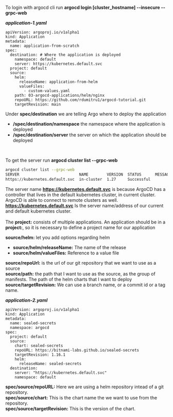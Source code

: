To login with argocd cli run **argocd login [cluster_hostname] --insecure --grpc-web** <br>

***application-1.yaml***

    apiVersion: argoproj.io/v1alpha1
    kind: Application
    metadata:
      name: application-from-scratch
    spec:
      destination: # Where the application is deployed
        namespace: default
        server: https://kubernetes.default.svc
      project: default
      source:
        helm:
          releaseName: application-from-helm
          valueFiles:
            - custom-values.yaml
        path: 03-argocd-applications/helm/nginx
        repoURL: https://github.com/rdumitru1/argocd-tutorial.git
        targetRevision: main

Under **spec/destination** we are telling Argo where to deploy the application <br>
- **/spec/destination/namespace** the namespace where the application is deployed <br>
- **/spec/destination/server** the server on which the application should be deployed <br>
<br>

To get the server run **argocd cluster list --grpc-web**

```bash
argocd cluster list --grpc-web
SERVER                          NAME        VERSION  STATUS      MESSAGE  PROJECT
https://kubernetes.default.svc  in-cluster  1.27     Successful
```

The server name **https://kubernetes.default.svc** is because ArgoCD has a controller that lives in the default kubernetes cluster, in current cluster. <br>
ArgoCD is able to connect to remote clusters as well. <br>
**https://kubernetes.default.svc** Is the server name/address of our current and default kubernetes cluster. <br>
<br>
The **project:** consists of multiple applications. An application should be in a **project:**, so it is necessary to define a project name for our application
<br>

**source/helm:** let you add options regarding helm <br>
- **source/helm/releaseName:** The name of the release
- **source/helm/valueFiles:** Reference to a value file

**source/repoUrl:** is the url of our git repository that we want to use as a source <br>
**source/path:** the path that I want to use as the source, as the group of manifests. The path of the helm charts that I want to deploy <br>
**source/targetRevision:** We can use a branch name, or a commit id or a tag name. <br>

***application-2.yaml***

    apiVersion: argoproj.io/v1alpha1
    kind: Application
    metadata:
      name: sealed-secrets
      namespace: argocd
    spec:
      project: default
      source:
        chart: sealed-secrets
        repoURL: https://bitnami-labs.github.io/sealed-secrets
        targetRevision: 1.16.1
        helm:
          releaseName: sealed-secrets
      destination:
        server: "https://kubernetes.default.svc"
        namespace: default

**spec/source/repoURL:** Here we are using a helm repository intead of a git repository. <br>
**spec/source/chart:** This is the chart name the we want to use from the repository. <br>
**spec/source/targetRevision:** This is the version of the chart.
